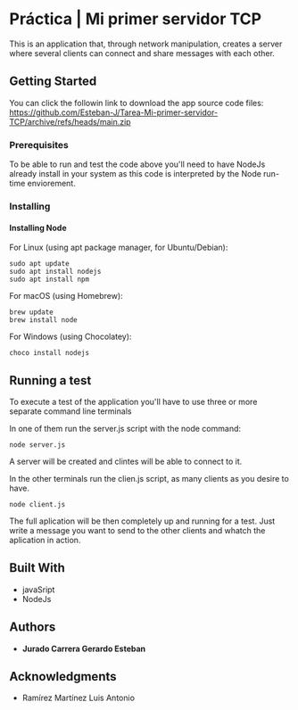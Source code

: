 # Práctica | Mi primer servidor TCP

This is an application that, through network manipulation, creates a server where several clients can connect and share messages with each other.

## Getting Started

You can click the followin link to download the app source code files: https://github.com/Esteban-J/Tarea-Mi-primer-servidor-TCP/archive/refs/heads/main.zip

### Prerequisites

To be able to run and test the code above you'll need to have NodeJs already install in your system as this code is interpreted by the Node run-time enviorement.


### Installing

#### Installing Node

For Linux (using apt package manager, for Ubuntu/Debian):
```
sudo apt update
sudo apt install nodejs
sudo apt install npm
```

For macOS (using Homebrew):
```
brew update
brew install node
```

For Windows (using Chocolatey):
```
choco install nodejs
```

## Running a test
To execute  a test of the application you'll have to use three or more separate command line terminals

In one of them run the server.js script with the node command:
```
node server.js
```
A server will be created and clintes will be able to connect to it.

In the other terminals run the clien.js script, as many clients as you desire to have.
```
node client.js
```
The full aplication will be then completely up and running for a test. Just write a message you want to send to the other clients and whatch the aplication in action.

## Built With

* javaSript
* NodeJs

## Authors

* **Jurado Carrera Gerardo Esteban**

## Acknowledgments

* Ramírez Martínez Luis Antonio


